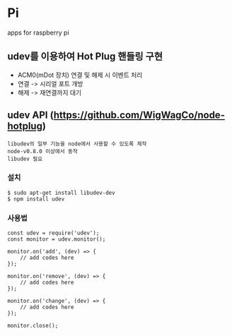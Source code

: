 # Pi
apps for raspberry pi

## udev를 이용하여 Hot Plug 핸들링 구현
* ACM0(mDot 장치) 연결 및 해제 시 이벤트 처리
* 연결 -> 시리얼 포트 개방
* 해제 -> 재연결까지 대기

## udev API (https://github.com/WigWagCo/node-hotplug)
	libudev의 일부 기능을 node에서 사용할 수 있도록 제작
	node-v0.8.0 이상에서 동작
	libudev 필요
### 설치
	$ sudo apt-get install libudev-dev
	$ npm install udev

### 사용법
	const udev = require('udev');
	const monitor = udev.monitor();

	monitor.on('add', (dev) => {
		// add codes here
	});

	monitor.on('remove', (dev) => {
		// add codes here
	});

	monitor.on('change', (dev) => {
		// add codes here
	});

	monitor.close();
